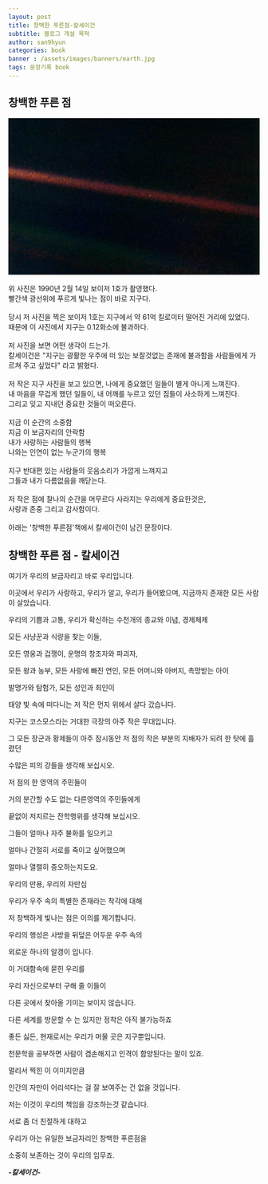 ```yaml
---
layout: post
title: 창백한 푸른점-칼세이건
subtitle: 블로그 개설 목적
author: san9hyun
categories: book
banner : /assets/images/banners/earth.jpg
tags: 문장기록 book
---
```


## 창백한 푸른 점 

![img](/assets/images/contents/bluedot.jpg)

위 사진은 1990년 2월 14일 보이저 1호가 촬영했다. <br>
빨간색 광선위에 푸르게 빛나는 점이 바로 지구다. <br>
<br>
당시 저 사진을 찍은 보이저 1호는 지구에서 약 61억 킬로미터 떨어진 거리에 있었다.<br>
때문에 이 사진에서 지구는 0.12화소에 불과하다.<br>
<br>
저 사진을 보면 어떤 생각이 드는가.<br>
칼세이건은 "지구는 광활한 우주에 떠 있는 보잘것없는 존재에 불과함을 사람들에게 가르쳐 주고 싶었다" 라고 밝혔다.<br>
<br>
저 작은 지구 사진을 보고 있으면, 나에게 중요했던 일들이 별게 아니게 느껴진다.<br>
내 마음을 무겁게 했던 일들이, 내 어깨를 누르고 있던 짐들이 사소하게 느껴진다.<br>
그리고 잊고 지내던 중요한 것들이 떠오른다.<br>
<br>
지금 이 순간의 소중함<br>
지금 이 보금자리의 안락함<br>
내가 사랑하는 사람들의 행복<br>
나와는 인연이 없는 누군가의 행복<br>
<br>
지구 반대편 있는 사람들의 웃음소리가 가깝게 느껴지고<br>
그들과 내가 다름없음을 깨닫는다.<br>
<br>
저 작은 점에 찰나의 순간을 머무르다 사라지는 우리에게 중요한것은,<br>
사랑과 존중 그리고 감사함이다.<br>
<br>
아래는 '창백한 푸른점'책에서 칼세이건이 남긴 문장이다.<br>
## 창백한 푸른 점 - 칼세이건

여기가 우리의 보금자리고 바로 우리입니다.

이곳에서 우리가 사랑하고, 우리가 알고, 우리가 들어봤으며, 지금까지 존재한 모든 사람이 살았습니다.


우리의 기쁨과 고통, 우리가 확신하는 수천개의 종교와 이념, 경제체제

모든 사냥꾼과 식량을 찾는 이들,

모든 영웅과 겁쟁이, 운명의 창조자와 파괴자,

모든 왕과 농부, 모든 사랑에 빠진 연인, 모든 어머니와 아버지, 촉망받는 아이

발명가와 탐험가, 모든 성인과 죄인이

태양 빛 속에 떠다니는 저 작은 먼지 위에서 살다 갔습니다.


지구는 코스모스라는 거대한 극장의 아주 작은 무대입니다.


그 모든 장군과 황제들이 아주 잠시동안 저 점의 작은 부분의 지배자가 되려 한 탓에 흘렸던

수많은 피의 강들을 생각해 보십시오.


저 점의 한 영역의 주민들이

거의 분간할 수도 없는 다른영역의 주민들에게

끝없이 저지르는 잔학행위를 생각해 보십시오.

그들이 얼마나 자주 불화를 일으키고

얼마나 간절히 서로를 죽이고 싶어했으며

얼마나 열렬히 증오하는지도요.


우리의 만용, 우리의 자만심

우리가 우주 속의 특별한 존재라는 착각에 대해

저 창백하게 빛나는 점은 이의를 제기합니다.


우리의 행성은 사방을 뒤덮은 어두운 우주 속의

외로운 하나의 알갱이 입니다.

이 거대함속에 묻힌 우리를

우리 자신으로부터 구해 줄 이들이

다른 곳에서 찾아올 기미는 보이지 않습니다.


다른 세계를 방문할 수 는 있지만 정착은 아직 불가능하죠

좋든 싫든, 현재로서는 우리가 머물 곳은 지구뿐입니다.


천문학을 공부하면 사람이 겸손해지고 인격이 함양된다는 말이 있죠.

멀리서 찍힌 이 이미지만큼

인간의 자만이 어리석다는 걸 잘 보여주는 건 없을 것입니다.


저는 이것이 우리의 책임을 강조하는것 같습니다.


서로 좀 더 친절하게 대하고

우리가 아는 유일한 보금자리인 창백한 푸른점을

소중히 보존하는 것이 우리의 임무죠. 

__*-칼세이건-*__
